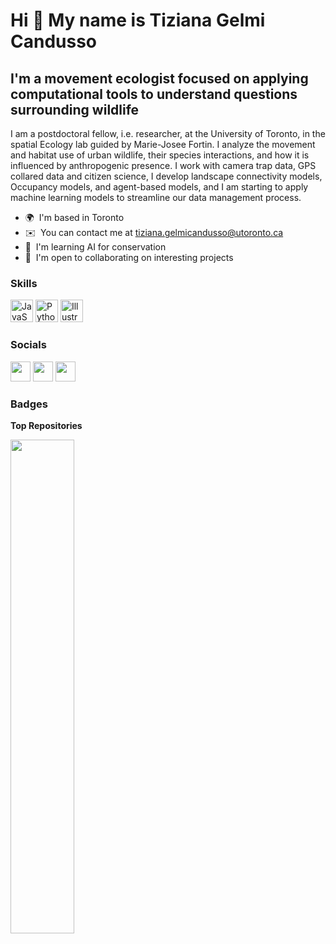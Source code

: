 Hi 👋 My name is Tiziana Gelmi Candusso
=======================================

I'm a movement ecologist focused on applying computational tools to understand questions surrounding wildlife
-------------------------------------------------------------------------------------------------------------

I am a postdoctoral fellow, i.e. researcher, at the University of Toronto, in the spatial Ecology lab guided by Marie-Josee Fortin. I analyze the movement and habitat use of urban wildlife, their species interactions, and how it is influenced by anthropogenic presence. I work with camera trap data, GPS collared data and citizen science, I develop landscape connectivity models, Occupancy models, and agent-based models, and I am starting to apply machine learning models to streamline our data management process.

* 🌍  I'm based in Toronto
* ✉️  You can contact me at [tiziana.gelmicandusso@utoronto.ca](mailto:tiziana.gelmicandusso@utoronto.ca)
* 🧠  I'm learning AI for conservation
* 🤝  I'm open to collaborating on interesting projects

### Skills


<p align="left">
<a href="https://developer.mozilla.org/en-US/docs/Web/JavaScript" target="_blank" rel="noreferrer"><img src="https://raw.githubusercontent.com/danielcranney/readme-generator/main/public/icons/skills/javascript-colored.svg" width="36" height="36" alt="JavaScript" /></a>
<a href="https://www.python.org/" target="_blank" rel="noreferrer"><img src="https://raw.githubusercontent.com/danielcranney/readme-generator/main/public/icons/skills/python-colored.svg" width="36" height="36" alt="Python" /></a>
<a href="adobe.com/uk/products/illustrator.html" target="_blank" rel="noreferrer"><img src="https://raw.githubusercontent.com/danielcranney/readme-generator/main/public/icons/skills/illustrator-colored.svg" width="36" height="36" alt="Illustrator" /></a>
</p>


### Socials

<p align="left"> <a href="https://www.github.com/tgelmi-candusso" target="_blank" rel="noreferrer"><img src="https://raw.githubusercontent.com/danielcranney/readme-generator/main/public/icons/socials/github.svg" width="32" height="32" /></a> <a href="https://www.linkedin.com/in/tagcandusso" target="_blank" rel="noreferrer"><img src="https://raw.githubusercontent.com/danielcranney/readme-generator/main/public/icons/socials/linkedin.svg" width="32" height="32" /></a> <a href="https://www.twitter.com/UrbanZoochory" target="_blank" rel="noreferrer"><img src="https://raw.githubusercontent.com/danielcranney/readme-generator/main/public/icons/socials/twitter.svg" width="32" height="32" /></a></p>

### Badges

<b>Top Repositories</b>

<div width="100%" align="center"><a href="https://github.com/tgelmi-candusso/Omniscape_tutorial" align="left"><img align="left" width="45%" src="https://github-readme-stats.vercel.app/api/pin/?username=tgelmi-candusso&repo=Omniscape_tutorial&title_color=0891b2&text_color=ffffff&icon_color=0891b2&bg_color=1c1917&hide_border=true&locale=en" /></a></div><br /><br /><br /><br /><br /><br /><br />
